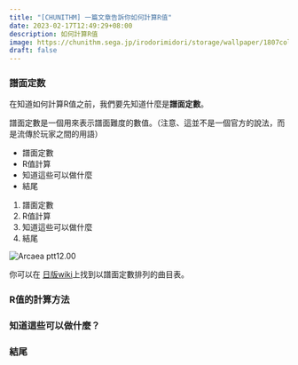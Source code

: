 ```yaml
---
title: "[CHUNITHM] 一篇文章告訴你如何計算R值"
date: 2023-02-17T12:49:29+08:00
description: 如何計算R值
image: https://chunithm.sega.jp/irodorimidori/storage/wallpaper/1807collabo_1920.jpg
draft: false
---
```


 
### 譜面定数
在知道如何計算R值之前，我們要先知道什麼是**譜面定數**。

譜面定數是一個用來表示譜面難度的數值。（注意、這並不是一個官方的說法，而是流傳於玩家之間的用語）
* 譜面定數
* R值計算
* 知道這些可以做什麼
* 結尾

1. 譜面定數
2. R值計算
3. 知道這些可以做什麼
4. 結尾

![Arcaea ptt12.00](ptt12.jpg)

你可以在
[日版wiki](https://wikiwiki.jp/chunithmwiki/CHUNITHM%20SUN%20%E6%A5%BD%E6%9B%B2%E4%B8%80%E8%A6%A7%28Lv%E9%A0%861%29)上找到以譜面定數排列的曲目表。

### R值的計算方法
### 知道這些可以做什麼？
### 結尾





